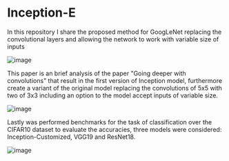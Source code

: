 # Inception-E
In this repository I share the proposed method for GoogLeNet replacing the convolutional layers and allowing the network to work with variable size of inputs

![image](https://user-images.githubusercontent.com/23502680/115634918-f0b99400-a2e0-11eb-86ad-43ebc104520d.png)

This paper is an brief analysis of the paper "Going deeper with convolutions" that result in the first version of Inception model, furthermore create a variant of the
original model replacing the convolutions of 5x5 with two of 3x3 including an option to the model accept inputs of variable size.

![image](https://user-images.githubusercontent.com/23502680/115635101-4c841d00-a2e1-11eb-9b82-995f10b0b8e0.png)

Lastly was performed benchmarks for the task of classification over the CIFAR10 dataset to evaluate the accuracies, three models were considered: Inception-Customized, VGG19 and ResNet18.

![image](https://user-images.githubusercontent.com/23502680/115635023-23fc2300-a2e1-11eb-8363-9b66c0b57664.png)


